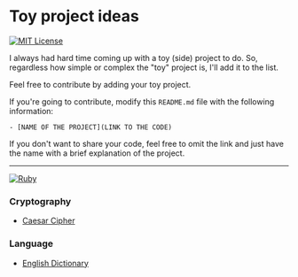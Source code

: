 # Toy project ideas
[![MIT License](https://img.shields.io/badge/License-MIT-green)](#)

I always had hard time coming up with a toy (side) project to do.
So, regardless how simple or complex the "toy" project is, I'll add it to the list.

Feel free to contribute by adding your toy project.

If you're going to contribute, modify this `README.md` file with the following information:
```
- [NAME OF THE PROJECT](LINK TO THE CODE)
```

If you don't want to share your code, feel free to omit the link and just have the name with a brief explanation of the project.

--- 

[![Ruby](https://img.shields.io/badge/Ruby-2.7.1-red)](#) 

### Cryptography
- [Caesar Cipher](./caesar-cipher)

### Language
- [English Dictionary](https://github.com/jioneeu/mw-dictionary)
